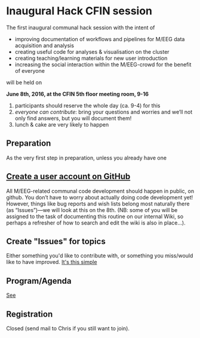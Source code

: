# Inaugural Hack CFIN session

The first inaugural communal hack session with the intent of

- improving documentation of workflows and pipelines for M/EEG data acquisition and analysis
- creating useful code for analyses & visualisation on the cluster
- creating teaching/learning materials for new user introduction
- increasing the social interaction within the M/EEG-crowd for the benefit of everyone

will be held on

**June 8th, 2016, at the CFIN 5th floor meeting room, 9-16**

1. participants should reserve the whole day (ca. 9-4) for this
2. _everyone can contribute_: bring your questions and worries and we’ll not only find answers, but you will document them!
3. lunch & cake are very likely to happen

## Preparation

As the very first step in preparation, unless you already have one

## [Create a user account on GitHub](https://help.github.com/articles/signing-up-for-a-new-github-account/)

All M/EEG-related communal code development should happen in public, on github. You don’t have to worry about actually doing code development yet! However, things like bug reports and wish lists belong most naturally there (as “Issues”)—we will look at this on the 8th. (NB: some of you will be assigned to the task of documenting this routine on our internal Wiki, so perhaps a refresher of how to search and edit the wiki is also in place…).

## Create "Issues" for topics

Either something you'd like to contribute with, or something you miss/would like to have improved. [It's this simple](https://help.github.com/articles/creating-an-issue/)

## Program/Agenda

[See](program.md)

## Registration

Closed (send mail to Chris if you still want to join).
